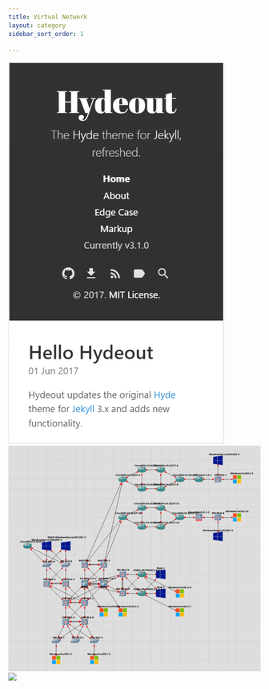 ```yaml
---
title: Virtual Network
layout: category
sidebar_sort_order: 1

---
```

![](_screenshots/2.png)![](_screenshots/Capture.PNG)![](https://brezular.com/wp-content/uploads/2017/09/Picture1_Enterprise_Network-1.png)